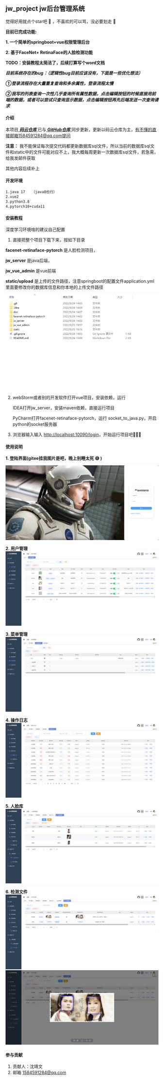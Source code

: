 ## jw_project  jw后台管理系统

觉得好用就点个star吧 :pray: ，不喜欢的可以骂，没必要划走 :punch: 

 **目前已完成功能:** 

 **1. 一个简单的springboot+vue权限管理后台** 

 **2. 基于FaceNet+ RetinaFace的人脸检测功能** 

**TODO：安装教程太简洁了，后续打算写个word文档** 

**_目前系统存在的bug：（逻辑性bug目前应该没有，下面是一些优化想法）_** 

 **_①登录流程存在大量重复查询和多余属性，登录流程太慢_** 

 **_②我写的列表查询一次性几乎查询所有属性数据，点击编辑按钮的时候直接用前端的数据，或者可以尝试只查询显示数据，点击编辑按钮再先后端发送一次查询请求_** 



#### 介绍

本项目[ **_码云仓库_** ](https://gitee.com/jing3wen/jw_project)已与[ **_GitHub仓库_** ](https://github.com/jing3wen/jw_project)同步更新，更新以码云仓库为主，有不懂的直接邮箱1584591284@qq.com提问

**注意：** 我不能保证每次提交代码都更新数据库sql文件，所以当前的数据库sql文件和static中的文件可能对应不上，我大概每周更新一次数据库sql文件，若急需，给我发邮件获取



其他内容后续补上

#### 开发环境
 
    1.java 17   （java8也行）
    2.vue2 
    3.python3.8
    4.pytorch10+cuda11

#### 安装教程  

深度学习环境啥的建议自己配置

1. 直接把整个项目下载下来，按如下目录

  **facenet-retinaface-pytorch** 是人脸检测项目，

  **jw_server** 是java后端， 

  **jw_vue_admin** 是vue前端

  **static/upload** 是上传的文件路径，注意springboot的配置文件application.yml里面要修改你的数据库信息和你本地的上传文件路径

![输入图片说明](%E7%B3%BB%E7%BB%9F%E7%95%8C%E9%9D%A2%E9%A2%84%E8%A7%88/%E7%9B%AE%E5%BD%95.png)

2. webStorm或者别的开发软件打开vue项目，安装依赖，运行

   IDEA打开jw_server，安装maven依赖，直接运行项目

   PyCharm打开facenet-retinaface-pytorch，运行 socket_to_java.py，开启python的socket服务器

3. 浏览器输入输入 [http://localhost:10090/login](http://)，开始运行项目吧🤣🤣🤣

#### 使用说明

 **1.  登陆界面(gitee挂我图片是吧，晚上别睡太死 :sweat_smile: )** 

![输入图片说明](%E7%B3%BB%E7%BB%9F%E7%95%8C%E9%9D%A2%E9%A2%84%E8%A7%88/%E5%B0%81%E9%9D%A2.png)


 **2.  用户管理** 
![输入图片说明](%E7%B3%BB%E7%BB%9F%E7%95%8C%E9%9D%A2%E9%A2%84%E8%A7%88/%E7%94%A8%E6%88%B7%E7%AE%A1%E7%90%86.png)

 **3.  菜单管理** 
![输入图片说明](%E7%B3%BB%E7%BB%9F%E7%95%8C%E9%9D%A2%E9%A2%84%E8%A7%88/%E8%8F%9C%E5%8D%95%E7%AE%A1%E7%90%86.png)
 
**4.  操作日志** 
![输入图片说明](%E7%B3%BB%E7%BB%9F%E7%95%8C%E9%9D%A2%E9%A2%84%E8%A7%88/%E6%93%8D%E4%BD%9C%E6%97%A5%E5%BF%97.png)

 **5.  人脸库** 
![输入图片说明](%E7%B3%BB%E7%BB%9F%E7%95%8C%E9%9D%A2%E9%A2%84%E8%A7%88/%E4%BA%BA%E8%84%B8%E5%BA%93.png)

 **6.  检测文件** 
![输入图片说明](%E7%B3%BB%E7%BB%9F%E7%95%8C%E9%9D%A2%E9%A2%84%E8%A7%88/%E4%B8%8A%E4%BC%A0%E6%A3%80%E6%B5%8B%E6%96%87%E4%BB%B6.png)
![输入图片说明](%E7%B3%BB%E7%BB%9F%E7%95%8C%E9%9D%A2%E9%A2%84%E8%A7%88/%E6%A3%80%E6%B5%8B%E6%95%88%E6%9E%9C.png)


#### 参与贡献
1.  贡献人：沈靖文
2.  邮箱 1584591284@qq.com




